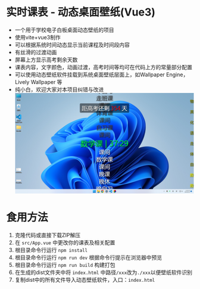 # 实时课表 - 动态桌面壁纸(Vue3)
- 一个用于学校电子白板桌面动态壁纸的项目
- 使用vite+vue3制作
- 可以根据系统时间动态显示当前课程及时间段内容
- 有丝滑的过渡动画
- 屏幕上方显示高考剩余天数
- 课表内容，文字颜色，动画过渡，高考时间等均可在代码上方的常量部分配置
- 可以使用动态壁纸软件挂载到系统桌面壁纸层面上，如Wallpaper Engine，Lively Wallpaper 等
- 纯小白，欢迎大家对本项目纠错与改进
![实测截图](images/img1.png)
# 食用方法
1. 克隆代码或直接下载ZIP解压
2. 在 `src/App.vue` 中更改你的课表及相关配置
3. 根目录命令行运行 `npm install` 
4. 根目录命令行运行 `npm run dev` 根据命令行提示在浏览器中预览
5. 根目录命令行运行 `npm run build` 构建打包
6. 在生成的dist文件夹中将 `index.html` 中路径`/xxx`改为`./xxx`以便壁纸软件识别
7. 复制dist中的所有文件导入动态壁纸软件，入口：`index.html`